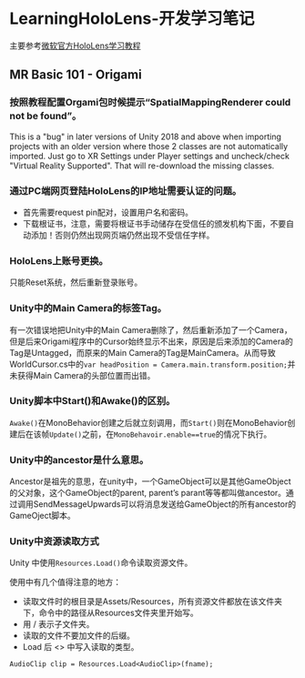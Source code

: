 # LearningHoloLens-开发学习笔记

主要参考[微软官方HoloLens学习教程](https://docs.microsoft.com/zh-cn/windows/mixed-reality/tutorials)

## MR Basic 101 - Origami

### 按照教程配置Orgami包时候提示“SpatialMappingRenderer could not be found”。
This is a "bug" in later versions of Unity 2018 and above when importing projects with an older version where those 2 classes are not automatically imported. Just go to XR Settings under Player settings and uncheck/check "Virtual Reality Supported". That will re-download the missing classes.

### 通过PC端网页登陆HoloLens的IP地址需要认证的问题。
- 首先需要request pin配对，设置用户名和密码。
- 下载根证书，注意，需要将根证书手动储存在受信任的颁发机构下面，不要自动添加！否则仍然出现网页端仍然出现不受信任字样。

### HoloLens上账号更换。
只能Reset系统，然后重新登录账号。
### Unity中的Main Camera的标签Tag。
有一次错误地把Unity中的Main Camera删除了，然后重新添加了一个Camera，但是后来Origami程序中的Cursor始终显示不出来，原因是后来添加的Camera的Tag是Untagged，而原来的Main Camera的Tag是MainCamera。从而导致WorldCursor.cs中的`var headPosition = Camera.main.transform.position;`并未获得Main Camera的头部位置而出错。
### Unity脚本中Start()和Awake()的区别。
`Awake()`在MonoBehavior创建之后就立刻调用，而`Start()`则在MonoBehavior创建后在该帧`Update()`之前，在`MonoBehavoir.enable==true`的情况下执行。
### Unity中的ancestor是什么意思。
Ancestor是祖先的意思，在unity中，一个GameObject可以是其他GameObject的父对象，这个GameObject的parent, parent’s parant等等都叫做ancestor。通过调用SendMessageUpwards可以将消息发送给GameObject的所有ancestor的GameOject脚本。

### Unity中资源读取方式
Unity 中使用`Resources.Load()`命令读取资源文件。

使用中有几个值得注意的地方：

- 读取文件时的根目录是Assets/Resources，所有资源文件都放在该文件夹下，命令中的路径从Resources文件夹里开始写。
- 用 / 表示子文件夹。
- 读取的文件不要加文件的后缀。
- Load 后 <> 中写入读取的类型。

```
AudioClip clip = Resources.Load<AudioClip>(fname);
```